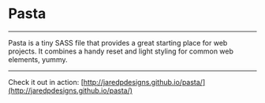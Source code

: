 # Pasta

***

Pasta is a tiny SASS file that provides a great starting place for web projects. It combines a handy reset and light styling for common web elements, yummy.

***

Check it out in action: [http://jaredpdesigns.github.io/pasta/](http://jaredpdesigns.github.io/pasta/)